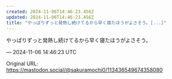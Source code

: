 ```yaml
---
created: 2024-11-06T14:46:23.456Z
updated: 2024-11-06T14:46:23.456Z
title: "やっぱりずっと発熱し続けてるから早く寝たほうがよさそう。[...]"
---
```


<p>やっぱりずっと発熱し続けてるから早く寝たほうがよさそう。</p>

&mdash; 2024-11-06 14:46:23 UTC

Original URL: https://mastodon.social/@sakuramochi0/113436549674358080
